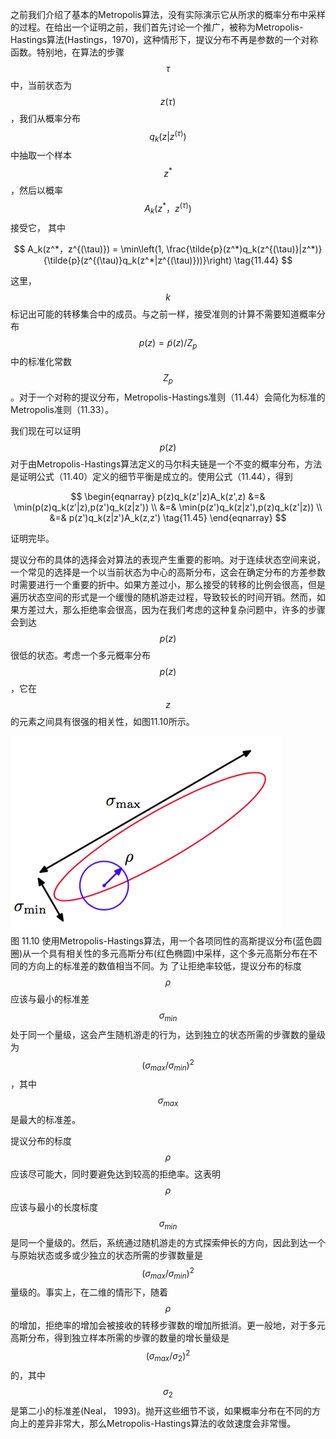 之前我们介绍了基本的Metropolis算法，没有实际演示它从所求的概率分布中采样的过程。在给出一个证明之前，我们首先讨论一个推广，被称为Metropolis-Hastings算法(Hastings，1970)，这种情形下，提议分布不再是参数的一个对称函数。特别地，在算法的步骤$$ \tau $$中，当前状态为$$ z(\tau) $$，我们从概率分布$$ q_k(z|z^{(\tau)}) $$中抽取一个样本$$ z^* $$，然后以概率$$ A_k(z^*，z^{(\tau)}) $$接受它， 其中    

$$
A_k(z^*，z^{(\tau)}) = \min\left(1, \frac{\tilde{p}(z^*)q_k(z^{(\tau)}|z^*)}{\tilde{p}(z^{(\tau)}q_k(z^*|z^{(\tau)}))}\right) \tag{11.44}
$$


这里，$$ k $$标记出可能的转移集合中的成员。与之前一样，接受准则的计算不需要知道概率分布$$ p(z) = \tilde{p}(z) / Z_p $$中的标准化常数$$ Z_p $$。对于一个对称的提议分布，Metropolis-Hastings准则（11.44）会简化为标准的Metropolis准则（11.33）。    

我们现在可以证明$$ p(z) $$对于由Metropolis-Hastings算法定义的马尔科夫链是一个不变的概率分布，方法是证明公式（11.40）定义的细节平衡是成立的。使用公式（11.44），得到    

$$
\begin{eqnarray}
p(z)q_k(z'|z)A_k(z',z) &=& \min(p(z)q_k(z'|z),p(z')q_k(z|z')) \\
&=& \min(p(z')q_k(z|z'),p(z)q_k(z'|z)) \\
&=& p(z')q_k(z|z')A_k(z,z') \tag{11.45}
\end{eqnarray}
$$

证明完毕。     

提议分布的具体的选择会对算法的表现产生重要的影响。对于连续状态空间来说，一个常见的选择是一个以当前状态为中心的高斯分布，这会在确定分布的方差参数时需要进行一个重要的折中。如果方差过小，那么接受的转移的比例会很高，但是遍历状态空间的形式是一个缓慢的随机游走过程，导致较长的时间开销。然而，如果方差过大，那么拒绝率会很高，因为在我们考虑的这种复杂问题中，许多的步骤会到达$$ p(z) $$很低的状态。考虑一个多元概率分布$$ p(z) $$，它在$$ z $$的元素之间具有很强的相关性，如图11.10所示。    

![图 11-10](images/11_10.png)      
图 11.10 使用Metropolis-Hastings算法，用一个各项同性的高斯提议分布(蓝色圆圈)从一个具有相关性的多元高斯分布(红色椭圆)中采样，这个多元高斯分布在不同的方向上的标准差的数值相当不同。为 了让拒绝率较低，提议分布的标度$$ \rho $$应该与最小的标准差$$ \sigma_{min} $$处于同一个量级，这会产生随机游走的行为，达到独立的状态所需的步骤数的量级为$$ (\sigma_{max} /\sigma_{min})^2
$$，其中$$ \sigma_{max} $$是最大的标准差。

提议分布的标度$$ \rho $$应该尽可能大，同时要避免达到较高的拒绝率。这表明$$ \rho $$应该与最小的长度标度$$ \sigma_{min} $$是同一个量级的。然后，系统通过随机游走的方式探索伸长的方向，因此到达一个与原始状态或多或少独立的状态所需的步骤数量是$$ (\sigma_{max}/\sigma_{min})^2 $$量级的。事实上，在二维的情形下，随着$$ \rho
$$的增加，拒绝率的增加会被接收的转移步骤数的增加所抵消。更一般地，对于多元高斯分布，得到独立样本所需的步骤的数量的增长量级是$$ (\sigma_{max}/\sigma_2)^2 $$的，其中$$ \sigma_2 $$是第二小的标准差(Neal， 1993)。抛开这些细节不谈，如果概率分布在不同的方向上的差异非常大，那么Metropolis-Hastings算法的收敛速度会非常慢。

